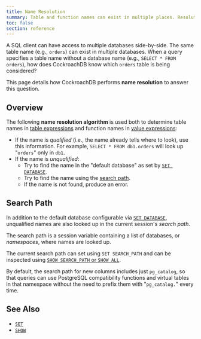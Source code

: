 ```yaml
---
title: Name Resolution
summary: Table and function names can exist in multiple places. Resolution decides which one to use.
toc: false
section: reference
---
```


A SQL client can have access to multiple databases side-by-side. The
same table name (e.g., `orders`) can exist in multiple
databases. When a query specifies a table name without a database
name (e.g., `SELECT * FROM orders`), how does CockroachDB know
which `orders` table is being considered?

This page details how CockroachDB performs **name resolution** to answer
this question.

<div id="toc"></div>

## Overview

The following **name resolution algorithm** is used both to determine
table names in [table expressions](table-expressions.html) and
function names in [value expressions](sql-expressions.html):

- If the name is *qualified* (i.e., the name already tells where to look), use this information.
  For example, `SELECT * FROM db1.orders` will look up "`orders`" only in `db1`.
- If the name is *unqualified*:
  - Try to find the name in the "default database" as set by [`SET DATABASE`](set-vars.html).
  - Try to find the name using the [search path](#search-path).
  - If the name is not found, produce an error.

## Search Path

In addition to the default database configurable via [`SET DATABASE`](set-vars.html), unqualified names are also looked up in the current session's *search path*.

The search path is a session variable containing a list of databases,
or *namespaces*, where names are looked up.

The current search path can set using `SET SEARCH_PATH` and can be inspected using [`SHOW SEARCH_PATH` or `SHOW ALL`](show-vars.html).

By default, the search path for new columns includes just
`pg_catalog`, so that queries can use PostgreSQL compatibility
functions and virtual tables in that namespace without the need to
prefix them with "`pg_catalog.`" every time.

## See Also

- [`SET`](set-vars.html)
- [`SHOW`](show-vars.html)

